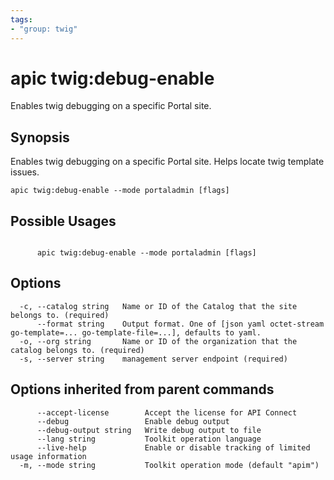 ```yaml
---
tags:
- "group: twig"
---
```

# apic twig:debug-enable

Enables twig debugging on a specific Portal site.

## Synopsis

Enables twig debugging on a specific Portal site. Helps locate twig template issues.

```
apic twig:debug-enable --mode portaladmin [flags]
```

## Possible Usages

```

      apic twig:debug-enable --mode portaladmin [flags]

```

## Options

```
  -c, --catalog string   Name or ID of the Catalog that the site belongs to. (required)
      --format string    Output format. One of [json yaml octet-stream go-template=... go-template-file=...], defaults to yaml.
  -o, --org string       Name or ID of the organization that the catalog belongs to. (required)
  -s, --server string    management server endpoint (required)
```

## Options inherited from parent commands

```
      --accept-license        Accept the license for API Connect
      --debug                 Enable debug output
      --debug-output string   Write debug output to file
      --lang string           Toolkit operation language
      --live-help             Enable or disable tracking of limited usage information
  -m, --mode string           Toolkit operation mode (default "apim")
```
